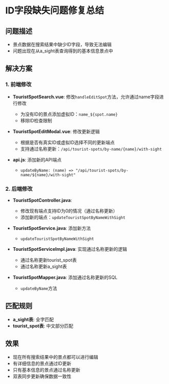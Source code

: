 # ID字段缺失问题修复总结

## 问题描述
- 景点数据在搜索结果中缺少ID字段，导致无法编辑
- 问题出现在从a_sight表查询得到的基本信息景点中

## 解决方案

### 1. 前端修改
- **TouristSpotSearch.vue**: 修改`handleEditSpot`方法，允许通过name字段进行修改
  - 为没有ID的景点添加虚拟ID：`name_${spot.name}`
  - 移除ID检查限制

- **TouristSpotEditModal.vue**: 修改更新逻辑
  - 根据是否有真实ID或虚拟ID选择不同的更新端点
  - 支持通过名称更新：`/api/tourist-spots/by-name/{name}/with-sight`

- **api.js**: 添加新的API端点
  - `updateByName: (name) => "/api/tourist-spots/by-name/${name}/with-sight"`

### 2. 后端修改
- **TouristSpotController.java**: 
  - 修改现有端点支持ID为0的情况（通过名称更新）
  - 添加新的端点：`updateTouristSpotByNameWithSight`

- **TouristSpotService.java**: 添加新方法
  - `updateTouristSpotByNameWithSight`

- **TouristSpotServiceImpl.java**: 实现通过名称更新的逻辑
  - 通过名称更新tourist_spot表
  - 通过名称更新a_sight表

- **TouristSpotMapper.java**: 添加通过名称更新的SQL
  - `updateByName`方法

## 匹配规则
- **a_sight表**: 全字匹配
- **tourist_spot表**: 中文部分匹配

## 效果
- 现在所有搜索结果中的景点都可以进行编辑
- 有详细信息的景点通过ID更新
- 只有基本信息的景点通过名称更新
- 双表同步更新确保数据一致性